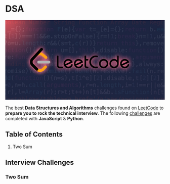 # DSA

![LeetCode logo on code](https://github.com/explorerdevs/DSA/blob/main/images/social-img.png)

The best **Data Structures and Algorithms** challenges found on [LeetCode](https://leetcode.com/) to **prepare you to rock the technical interview**. The following [challenges](https://docs.google.com/spreadsheets/u/0/d/1A2PaQKcdwO_lwxz9bAnxXnIQayCouZP6d-ENrBz_NXc/htmlview) are completed with **JavaScript** & **Python**.

## Table of Contents

1. Two Sum

## Interview Challenges

### Two Sum
